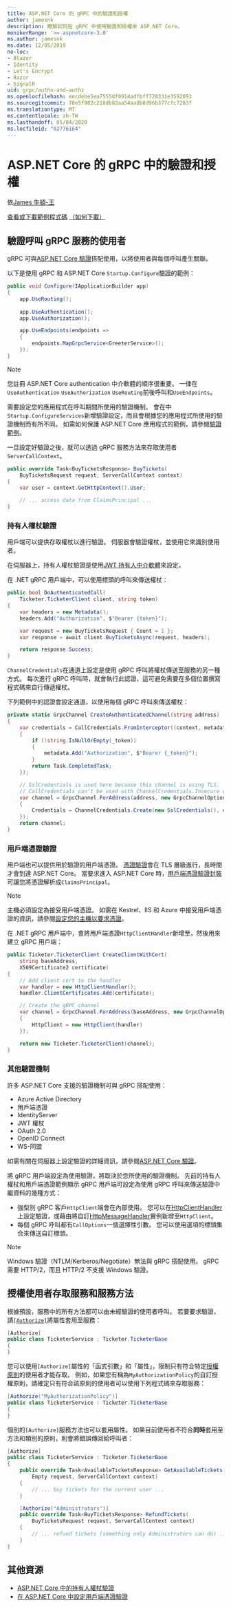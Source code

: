 ```yaml
---
title: ASP.NET Core 的 gRPC 中的驗證和授權
author: jamesnk
description: 瞭解如何在 gRPC 中使用驗證和授權來 ASP.NET Core。
monikerRange: '>= aspnetcore-3.0'
ms.author: jamesnk
ms.date: 12/05/2019
no-loc:
- Blazor
- Identity
- Let's Encrypt
- Razor
- SignalR
uid: grpc/authn-and-authz
ms.openlocfilehash: eecdebe5ea7555df0914adfbff728331e3592093
ms.sourcegitcommit: 70e5f982c218db82aa54aa8b8d96b377cfc7283f
ms.translationtype: MT
ms.contentlocale: zh-TW
ms.lasthandoff: 05/04/2020
ms.locfileid: "82776164"
---
```

# <a name="authentication-and-authorization-in-grpc-for-aspnet-core"></a>ASP.NET Core 的 gRPC 中的驗證和授權

依[James 牛頓-王](https://twitter.com/jamesnk)

[查看或下載範例程式碼](https://github.com/dotnet/AspNetCore.Docs/tree/master/aspnetcore/grpc/authn-and-authz/sample/) [（如何下載）](xref:index#how-to-download-a-sample)

## <a name="authenticate-users-calling-a-grpc-service"></a>驗證呼叫 gRPC 服務的使用者

gRPC 可與[ASP.NET Core 驗證](xref:security/authentication/identity)搭配使用，以將使用者與每個呼叫產生關聯。

以下是使用 gRPC 和 ASP.NET Core `Startup.Configure`驗證的範例：

```csharp
public void Configure(IApplicationBuilder app)
{
    app.UseRouting();
    
    app.UseAuthentication();
    app.UseAuthorization();

    app.UseEndpoints(endpoints =>
    {
        endpoints.MapGrpcService<GreeterService>();
    });
}
```

> [!NOTE]
> 您註冊 ASP.NET Core authentication 中介軟體的順序很重要。 一律在`UseAuthentication` `UseAuthorization` `UseRouting`前後呼叫和`UseEndpoints`。

需要設定您的應用程式在呼叫期間所使用的驗證機制。 會在中`Startup.ConfigureServices`新增驗證設定，而且會根據您的應用程式所使用的驗證機制而有所不同。 如需如何保護 ASP.NET Core 應用程式的範例，請參閱[驗證範例](xref:security/authentication/samples)。

一旦設定好驗證之後，就可以透過 gRPC 服務方法來存取使用者`ServerCallContext`。

```csharp
public override Task<BuyTicketsResponse> BuyTickets(
    BuyTicketsRequest request, ServerCallContext context)
{
    var user = context.GetHttpContext().User;

    // ... access data from ClaimsPrincipal ...
}

```

### <a name="bearer-token-authentication"></a>持有人權杖驗證

用戶端可以提供存取權杖以進行驗證。 伺服器會驗證權杖，並使用它來識別使用者。

在伺服器上，持有人權杖驗證是使用[JWT 持有人中介軟體](/dotnet/api/microsoft.extensions.dependencyinjection.jwtbearerextensions.addjwtbearer)來設定。

在 .NET gRPC 用戶端中，可以使用標頭的呼叫來傳送權杖：

```csharp
public bool DoAuthenticatedCall(
    Ticketer.TicketerClient client, string token)
{
    var headers = new Metadata();
    headers.Add("Authorization", $"Bearer {token}");

    var request = new BuyTicketsRequest { Count = 1 };
    var response = await client.BuyTicketsAsync(request, headers);

    return response.Success;
}
```

`ChannelCredentials`在通道上設定是使用 gRPC 呼叫將權杖傳送至服務的另一種方式。 每次進行 gRPC 呼叫時，就會執行此認證，這可避免需要在多個位置撰寫程式碼來自行傳遞權杖。

下列範例中的認證會設定通道，以使用每個 gRPC 呼叫來傳送權杖：

```csharp
private static GrpcChannel CreateAuthenticatedChannel(string address)
{
    var credentials = CallCredentials.FromInterceptor((context, metadata) =>
    {
        if (!string.IsNullOrEmpty(_token))
        {
            metadata.Add("Authorization", $"Bearer {_token}");
        }
        return Task.CompletedTask;
    });

    // SslCredentials is used here because this channel is using TLS.
    // CallCredentials can't be used with ChannelCredentials.Insecure on non-TLS channels.
    var channel = GrpcChannel.ForAddress(address, new GrpcChannelOptions
    {
        Credentials = ChannelCredentials.Create(new SslCredentials(), credentials)
    });
    return channel;
}
```

### <a name="client-certificate-authentication"></a>用戶端憑證驗證

用戶端也可以提供用於驗證的用戶端憑證。 [憑證驗證](https://tools.ietf.org/html/rfc5246#section-7.4.4)會在 TLS 層級進行，長時間才會到達 ASP.NET Core。 當要求進入 ASP.NET Core 時，[用戶端憑證驗證封裝](xref:security/authentication/certauth)可讓您將憑證解析成`ClaimsPrincipal`。

> [!NOTE]
> 主機必須設定為接受用戶端憑證。 如需在 Kestrel、IIS 和 Azure 中接受用戶端憑證的資訊，請參閱[設定您的主機以要求憑證](xref:security/authentication/certauth#configure-your-host-to-require-certificates)。

在 .NET gRPC 用戶端中，會將用戶端憑證`HttpClientHandler`新增至，然後用來建立 gRPC 用戶端：

```csharp
public Ticketer.TicketerClient CreateClientWithCert(
    string baseAddress,
    X509Certificate2 certificate)
{
    // Add client cert to the handler
    var handler = new HttpClientHandler();
    handler.ClientCertificates.Add(certificate);

    // Create the gRPC channel
    var channel = GrpcChannel.ForAddress(baseAddress, new GrpcChannelOptions
    {
        HttpClient = new HttpClient(handler)
    });

    return new Ticketer.TicketerClient(channel);
}
```

### <a name="other-authentication-mechanisms"></a>其他驗證機制

許多 ASP.NET Core 支援的驗證機制可與 gRPC 搭配使用：

* Azure Active Directory
* 用戶端憑證
* IdentityServer
* JWT 權杖
* OAuth 2.0
* OpenID Connect
* WS-同盟

如需有關在伺服器上設定驗證的詳細資訊，請參閱[ASP.NET Core 驗證](xref:security/authentication/identity)。

將 gRPC 用戶端設定為使用驗證，將取決於您所使用的驗證機制。 先前的持有人權杖和用戶端憑證範例顯示 gRPC 用戶端可設定為使用 gRPC 呼叫來傳送驗證中繼資料的幾種方式：

* 強型別 gRPC 客戶`HttpClient`端會在內部使用。 您可以在[HttpClientHandler](/dotnet/api/system.net.http.httpclienthandler)上設定驗證，或藉由將自訂[HttpMessageHandler](/dotnet/api/system.net.http.httpmessagehandler)實例新增至`HttpClient`。
* 每個 gRPC 呼叫都有`CallOptions`一個選擇性引數。 您可以使用選項的標頭集合來傳送自訂標頭。

> [!NOTE]
> Windows 驗證（NTLM/Kerberos/Negotiate）無法與 gRPC 搭配使用。 gRPC 需要 HTTP/2，而且 HTTP/2 不支援 Windows 驗證。

## <a name="authorize-users-to-access-services-and-service-methods"></a>授權使用者存取服務和服務方法

根據預設，服務中的所有方法都可以由未經驗證的使用者呼叫。 若要要求驗證，請[`[Authorize]`](xref:Microsoft.AspNetCore.Authorization.AuthorizeAttribute)將屬性套用至服務：

```csharp
[Authorize]
public class TicketerService : Ticketer.TicketerBase
{
}
```

您可以使用`[Authorize]`屬性的「函式引數」和「屬性」，限制只有符合特定[授權原則](xref:security/authorization/policies)的使用者才能存取。 例如，如果您有稱為`MyAuthorizationPolicy`的自訂授權原則，請確定只有符合該原則的使用者可以使用下列程式碼來存取服務：

```csharp
[Authorize("MyAuthorizationPolicy")]
public class TicketerService : Ticketer.TicketerBase
{
}
```

個別的`[Authorize]`服務方法也可以套用屬性。 如果目前使用者不符合**同時**套用至方法和類別的原則，則會將錯誤傳回給呼叫者：

```csharp
[Authorize]
public class TicketerService : Ticketer.TicketerBase
{
    public override Task<AvailableTicketsResponse> GetAvailableTickets(
        Empty request, ServerCallContext context)
    {
        // ... buy tickets for the current user ...
    }

    [Authorize("Administrators")]
    public override Task<BuyTicketsResponse> RefundTickets(
        BuyTicketsRequest request, ServerCallContext context)
    {
        // ... refund tickets (something only Administrators can do) ..
    }
}
```

## <a name="additional-resources"></a>其他資源

* [ASP.NET Core 中的持有人權杖驗證](https://blogs.msdn.microsoft.com/webdev/2016/10/27/bearer-token-authentication-in-asp-net-core/)
* [在 ASP.NET Core 中設定用戶端憑證驗證](xref:security/authentication/certauth)
